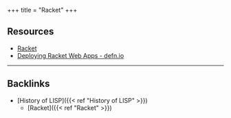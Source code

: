 +++
title = "Racket"
+++


## Resources
- [Racket](https://racket-lang.org/)
- [Deploying Racket Web Apps - defn.io](https://defn.io/2020/06/28/racket-deployment/)


---
## Backlinks
* [History of LISP]({{< ref "History of LISP" >}})
	* [Racket]({{< ref "Racket" >}})

